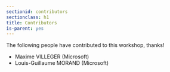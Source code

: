 ```yaml
---
sectionid: contributors
sectionclass: h1
title: Contributors
is-parent: yes
---
```


The following people have contributed to this workshop, thanks!

- Maxime VILLEGER (Microsoft)
- Louis-Guillaume MORAND (Microsoft)
